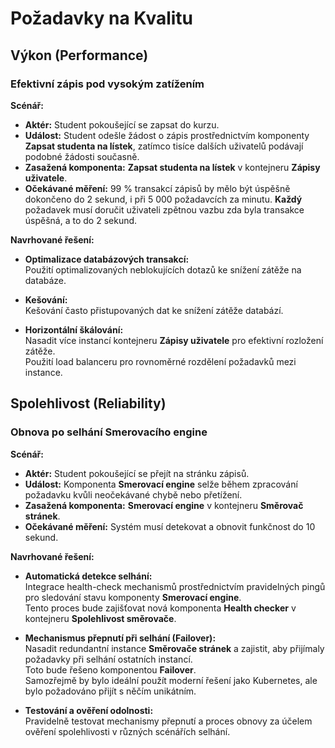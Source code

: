 # Požadavky na Kvalitu

## Výkon (Performance)

### Efektivní zápis pod vysokým zatížením

**Scénář:**

- **Aktér:** Student pokoušející se zapsat do kurzu.  
- **Událost:** Student odešle žádost o zápis prostřednictvím komponenty **Zapsat studenta na lístek**, zatímco tisíce dalších uživatelů podávají podobné žádosti současně.  
- **Zasažená komponenta:** **Zapsat studenta na lístek** v kontejneru **Zápisy uživatele**.  
- **Očekávané měření:** 99 % transakcí zápisů by mělo být úspěšně dokončeno do 2 sekund, i při 5 000 požadavcích za minutu. **Každý** požadavek musí doručit uživateli zpětnou vazbu zda byla transakce úspěšná, a to do 2 sekund.

**Navrhované řešení:**  

- **Optimalizace databázových transakcí:**  
  Použití optimalizovaných neblokujících dotazů ke snížení zátěže na databáze.  

- **Kešování:**  
  Kešování často přistupovaných dat ke snížení zátěže databází.  

- **Horizontální škálování:**  
  Nasadit více instancí kontejneru **Zápisy uživatele** pro efektivní rozložení zátěže.  
  Použití load balanceru pro rovnoměrné rozdělení požadavků mezi instance.

## Spolehlivost (Reliability)

### Obnova po selhání Smerovacího engine

**Scénář:**

- **Aktér:** Student pokoušející se přejít na stránku zápisů.  
- **Událost:** Komponenta **Smerovací engine** selže během zpracování požadavku kvůli neočekávané chybě nebo přetížení.  
- **Zasažená komponenta:** **Smerovací engine** v kontejneru **Směrovač stránek**.  
- **Očekávané měření:** Systém musí detekovat a obnovit funkčnost do 10 sekund.

**Navrhované řešení:**  

- **Automatická detekce selhání:**  
  Integrace health-check mechanismů prostřednictvím pravidelných pingů pro sledování stavu komponenty **Smerovací engine**.  
  Tento proces bude zajišťovat nová komponenta **Health checker** v kontejneru **Spolehlivost směrovače**.

- **Mechanismus přepnutí při selhání (Failover):**  
  Nasadit redundantní instance **Směrovače stránek** a zajistit, aby přijímaly požadavky při selhání ostatních instancí.  
  Toto bude řešeno komponentou **Failover**.  
  Samozřejmě by bylo ideální použít moderní řešení jako Kubernetes, ale bylo požadováno přijít s něčím unikátním.

- **Testování a ověření odolnosti:**  
  Pravidelně testovat mechanismy přepnutí a proces obnovy za účelem ověření spolehlivosti v různých scénářích selhání.
